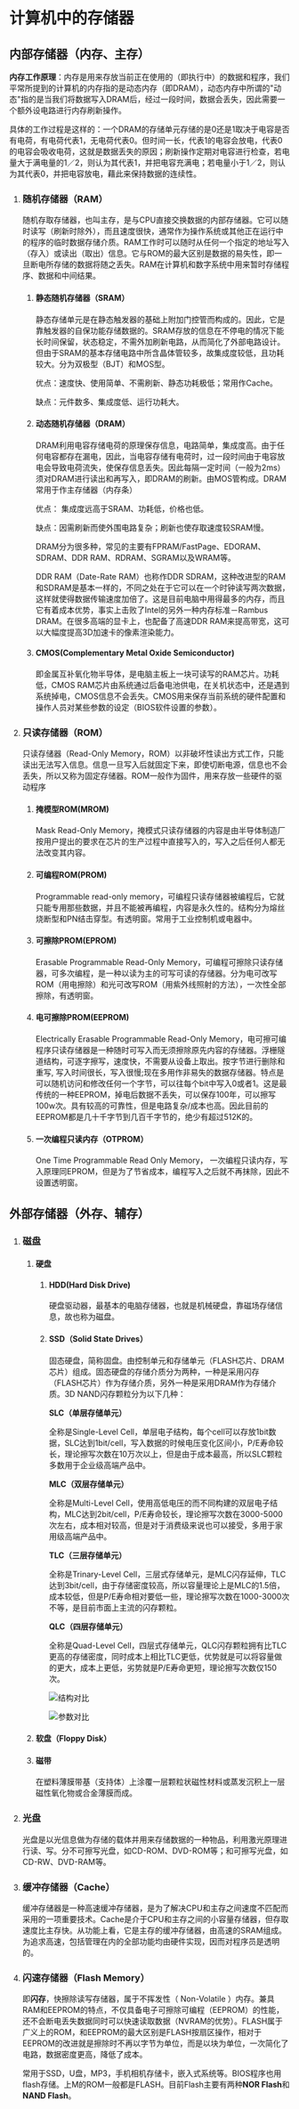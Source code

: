 # 计算机中的存储器

## 内部存储器（内存、主存）

**内存工作原理**：内存是用来存放当前正在使用的（即执行中）的数据和程序，我们平常所提到的计算机的内存指的是动态内存（即DRAM），动态内存中所谓的"动态"指的是当我们将数据写入DRAM后，经过一段时间，数据会丢失，因此需要一个额外设电路进行内存刷新操作。 

具体的工作过程是这样的：一个DRAM的存储单元存储的是0还是1取决于电容是否有电荷，有电荷代表1，无电荷代表0。但时间一长，代表1的电容会放电，代表0的电容会吸收电荷，这就是数据丢失的原因；刷新操作定期对电容进行检查，若电量大于满电量的1／2，则认为其代表1，并把电容充满电；若电量小于1／2，则认为其代表0，并把电容放电，藉此来保持数据的连续性。

1. ### 随机存储器（RAM）

   随机存取存储器，也叫主存，是与CPU直接交换数据的内部存储器。它可以随时读写（刷新时除外），而且速度很快，通常作为操作系统或其他正在运行中的程序的临时数据存储介质。RAM工作时可以随时从任何一个指定的地址写入（存入）或读出（取出）信息。它与ROM的最大区别是数据的易失性，即一旦断电所存储的数据将随之丢失。RAM在计算机和数字系统中用来暂时存储程序、数据和中间结果。 

   1. #### 静态随机存储器（SRAM）

      静态存储单元是在静态触发器的基础上附加门控管而构成的。因此，它是靠触发器的自保功能存储数据的。SRAM存放的信息在不停电的情况下能长时间保留，状态稳定，不需外加刷新电路，从而简化了外部电路设计。但由于SRAM的基本存储电路中所含晶体管较多，故集成度较低，且功耗较大。分为双极型（BJT）和MOS型。

      优点：速度快、使用简单、不需刷新、静态功耗极低；常用作Cache。

      缺点：元件数多、集成度低、运行功耗大。

   2. #### 动态随机存储器（DRAM）

      DRAM利用电容存储电荷的原理保存信息，电路简单，集成度高。由于任何电容都存在漏电，因此，当电容存储有电荷时，过一段时间由于电容放电会导致电荷流失，使保存信息丢失。因此每隔一定时间（一般为2ms）须对DRAM进行读出和再写入，即DRAM的刷新。由MOS管构成。DRAM常用于作主存储器（内存条）

      优点： 集成度远高于SRAM、功耗低，价格也低。

      缺点：因需刷新而使外围电路复杂；刷新也使存取速度较SRAM慢。

      DRAM分为很多种，常见的主要有FPRAM/FastPage、EDORAM、SDRAM、DDR RAM、RDRAM、SGRAM以及WRAM等。 

      DDR RAM（Date-Rate RAM）也称作DDR SDRAM，这种改进型的RAM和SDRAM是基本一样的，不同之处在于它可以在一个时钟读写两次数据，这样就使得数据传输速度加倍了。这是目前电脑中用得最多的内存，而且它有着成本优势，事实上击败了Intel的另外一种内存标准－Rambus DRAM。在很多高端的显卡上，也配备了高速DDR RAM来提高带宽，这可以大幅度提高3D加速卡的像素渲染能力。

   3. #### CMOS(Complementary Metal Oxide Semiconductor)

      即金属互补氧化物半导体，是电脑主板上一块可读写的RAM芯片。功耗低，CMOS RAM芯片由系统通过后备电池供电，在关机状态中，还是遇到系统掉电，CMOS信息不会丢失。CMOS用来保存当前系统的硬件配置和操作人员对某些参数的设定（BIOS软件设置的参数）。

2. ### 只读存储器（ROM）

   只读存储器（Read-Only Memory，ROM）以非破坏性读出方式工作，只能读出无法写入信息。信息一旦写入后就固定下来，即使切断电源，信息也不会丢失，所以又称为固定存储器。ROM一般作为固件，用来存放一些硬件的驱动程序

   1. #### 掩模型ROM(MROM)

      Mask Read-Only Memory，掩模式只读存储器的内容是由半导体制造厂按用户提出的要求在芯片的生产过程中直接写入的，写入之后任何人都无法改变其内容。

   2. #### 可编程ROM(PROM)

      Programmable read-only memory，可编程只读存储器被编程后，它就只能专用那些数据，并且不能被再编程，内容是永久性的。结构分为熔丝烧断型和PN结击穿型。有透明窗。常用于工业控制机或电器中。

   3. #### 可擦除PROM(EPROM)

      Erasable Programmable Read-Only Memory，可编程可擦除只读存储器，可多次编程，是一种以读为主的可写可读的存储器。分为电可改写ROM（用电擦除）和光可改写ROM（用紫外线照射的方法），一次性全部擦除，有透明窗。

   4. #### 电可擦除PROM(EEPROM)

      Electrically Erasable Programmable Read-Only Memory，电可擦可编程序只读存储器是一种随时可写入而无须擦除原先内容的存储器。浮栅隧道结构，可逐字擦写，速度快，不需要从设备上取出。按字节进行删除和重写, 写入时间很长，写入很慢;现在多用作非易失的数据存储器。特点是可以随机访问和修改任何一个字节，可以往每个bit中写入0或者1。这是最传统的一种EEPROM，掉电后数据不丢失，可以保存100年，可以擦写100w次。具有较高的可靠性，但是电路复杂/成本也高。因此目前的EEPROM都是几十千字节到几百千字节的，绝少有超过512K的。

   5. #### 一次编程只读内存（OTPROM）

      One Time Programmable Read Only Memory， 一次编程只读内存，写入原理同EPROM，但是为了节省成本，编程写入之后就不再抹除，因此不设置透明窗。

## 外部存储器（外存、辅存）

1. ### 磁盘

   1. #### 硬盘

      1. #### HDD(Hard Disk Drive)

         硬盘驱动器，最基本的电脑存储器，也就是机械硬盘，靠磁场存储信息，故也称为磁盘。

      2. #### SSD（Solid State Drives）

         固态硬盘，简称固盘。由控制单元和存储单元（FLASH芯片、DRAM芯片）组成。固态硬盘的存储介质分为两种，一种是采用闪存（FLASH芯片）作为存储介质，另外一种是采用DRAM作为存储介质。3D NAND闪存颗粒分为以下几种：

         **SLC（单层存储单元）**

         全称是Single-Level Cell，单层电子结构，每个cell可以存放1bit数据，SLC达到1bit/cell，写入数据的时候电压变化区间小，P/E寿命较长，理论擦写次数在10万次以上，但是由于成本最高，所以SLC颗粒多数用于企业级高端产品中。

         **MLC（双层存储单元）**

         全称是Multi-Level Cell，使用高低电压的而不同构建的双层电子结构，MLC达到2bit/cell，P/E寿命较长，理论擦写次数在3000-5000次左右，成本相对较高，但是对于消费级来说也可以接受，多用于家用级高端产品中。

         **TLC（三层存储单元）**

         全称是Trinary-Level Cell，三层式存储单元，是MLC闪存延伸，TLC达到3bit/cell，由于存储密度较高，所以容量理论上是MLC的1.5倍，成本较低，但是P/E寿命相对要低一些，理论擦写次数在1000-3000次不等，是目前市面上主流的闪存颗粒。

         **QLC（四层存储单元）**

         全称是Quad-Level Cell，四层式存储单元，QLC闪存颗粒拥有比TLC更高的存储密度，同时成本上相比TLC更低，优势就是可以将容量做的更大，成本上更低，劣势就是P/E寿命更短，理论擦写次数仅150次。

         ![结构对比](计算机中的存储器/ssd1.jpg)


         ![参数对比](计算机中的存储器/ssd2.jpg)


   2. #### 软盘（Floppy Disk）

   3. #### 磁带

      在塑料薄膜带基（支持体）上涂覆一层颗粒状磁性材料或蒸发沉积上一层磁性氧化物或合金薄膜而成。

2. ### 光盘

   光盘是以光信息做为存储的载体并用来存储数据的一种物品，利用激光原理进行读、写。分不可擦写光盘，如CD-ROM、DVD-ROM等；和可擦写光盘，如CD-RW、DVD-RAM等。

3. ### 缓冲存储器（Cache）

   缓冲存储器是一种高速缓冲存储器，是为了解决CPU和主存之间速度不匹配而采用的一项重要技术。Cache是介于CPU和主存之间的小容量存储器，但存取速度比主存快。从功能上看，它是主存的缓冲存储器，由高速的SRAM组成。为追求高速，包括管理在内的全部功能均由硬件实现，因而对程序员是透明的。

4. ### 闪速存储器（Flash Memory）

   即**闪存**，快擦除读写存储器，属于不挥发性（ Non-Volatile ）内存。兼具RAM和EEPROM的特点，不仅具备电子可擦除可编程（EEPROM）的性能，还不会断电丢失数据同时可以快速读取数据（NVRAM的优势）。FLASH属于广义上的ROM，和EEPROM的最大区别是FLASH按扇区操作，相对于EEPROM的改进就是擦除时不再以字节为单位，而是以块为单位，一次简化了电路，数据密度更高，降低了成本。

   常用于SSD，U盘，MP3，手机相机存储卡，嵌入式系统等。BIOS程序也用flash存储。上M的ROM一般都是FLASH。目前Flash主要有两种**NOR Flash**和**NAND Flash**。
